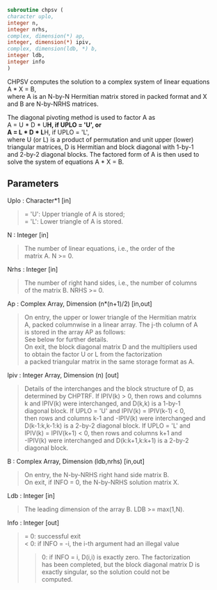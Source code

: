 ```fortran  
subroutine chpsv (  
character uplo,  
integer n,  
integer nrhs,  
complex, dimension(*) ap,  
integer, dimension(*) ipiv,  
complex, dimension(ldb, *) b,  
integer ldb,  
integer info  
)  
```  
  
CHPSV computes the solution to a complex system of linear equations  
A * X = B,  
where A is an N-by-N Hermitian matrix stored in packed format and X  
and B are N-by-NRHS matrices.  
  
The diagonal pivoting method is used to factor A as  
A = U * D * U**H,  if UPLO = 'U', or  
A = L * D * L**H,  if UPLO = 'L',  
where U (or L) is a product of permutation and unit upper (lower)  
triangular matrices, D is Hermitian and block diagonal with 1-by-1  
and 2-by-2 diagonal blocks.  The factored form of A is then used to  
solve the system of equations A * X = B.  
  
## Parameters  
Uplo : Character*1 [in]  
> = 'U':  Upper triangle of A is stored;  
> = 'L':  Lower triangle of A is stored.  
  
N : Integer [in]  
> The number of linear equations, i.e., the order of the  
> matrix A.  N >= 0.  
  
Nrhs : Integer [in]  
> The number of right hand sides, i.e., the number of columns  
> of the matrix B.  NRHS >= 0.  
  
Ap : Complex Array, Dimension (n*(n+1)/2) [in,out]  
> On entry, the upper or lower triangle of the Hermitian matrix  
> A, packed columnwise in a linear array.  The j-th column of A  
> is stored in the array AP as follows:  
> See below for further details.  
> On exit, the block diagonal matrix D and the multipliers used  
> to obtain the factor U or L from the factorization  
> a packed triangular matrix in the same storage format as A.  
  
Ipiv : Integer Array, Dimension (n) [out]  
> Details of the interchanges and the block structure of D, as  
> determined by CHPTRF.  If IPIV(k) > 0, then rows and columns  
> k and IPIV(k) were interchanged, and D(k,k) is a 1-by-1  
> diagonal block.  If UPLO = 'U' and IPIV(k) = IPIV(k-1) < 0,  
> then rows and columns k-1 and -IPIV(k) were interchanged and  
> D(k-1:k,k-1:k) is a 2-by-2 diagonal block.  If UPLO = 'L' and  
> IPIV(k) = IPIV(k+1) < 0, then rows and columns k+1 and  
> -IPIV(k) were interchanged and D(k:k+1,k:k+1) is a 2-by-2  
> diagonal block.  
  
B : Complex Array, Dimension (ldb,nrhs) [in,out]  
> On entry, the N-by-NRHS right hand side matrix B.  
> On exit, if INFO = 0, the N-by-NRHS solution matrix X.  
  
Ldb : Integer [in]  
> The leading dimension of the array B.  LDB >= max(1,N).  
  
Info : Integer [out]  
> = 0:  successful exit  
> < 0:  if INFO = -i, the i-th argument had an illegal value  
> > 0:  if INFO = i, D(i,i) is exactly zero.  The factorization  
> has been completed, but the block diagonal matrix D is  
> exactly singular, so the solution could not be  
> computed.  
  
